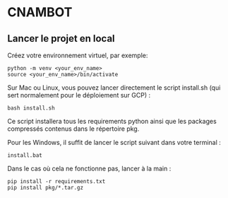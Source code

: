 # CNAMBOT

## Lancer le projet en local

Créez votre environnement virtuel, par exemple:

```commandline
python -m venv <your_env_name>
source <your_env_name>/bin/activate 
```

Sur Mac ou Linux, vous pouvez lancer directement le script install.sh
(qui sert normalement pour le déploiement sur GCP) :

```commandline
bash install.sh
```

Ce script installera tous les requirements python ainsi que les packages compressés contenus dans le répertoire pkg.

Pour les Windows, il suffit de lancer le script suivant dans votre terminal :

```commandline
install.bat
```

Dans le cas où cela ne fonctionne pas, lancer à la main :

```commandline
pip install -r requirements.txt
pip install pkg/*.tar.gz
```